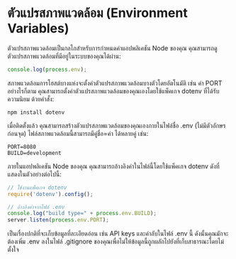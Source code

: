 # ตัวแปรสภาพแวดล้อม (Environment Variables)

ตัวแปรสภาพแวดล้อมเป็นกลไกสำหรับการกำหนดค่าแอปพลิเคชัน Node ของคุณ คุณสามารถดูตัวแปรสภาพแวดล้อมที่มีอยู่ในระบบของคุณได้ผ่าน:

```javascript
console.log(process.env);
```

สภาพแวดล้อมการโฮสต์บางแห่งจะตั้งค่าตัวแปรสภาพแวดล้อมบางตัวโดยอัตโนมัติ เช่น ค่า PORT อย่างไรก็ตาม คุณสามารถตั้งค่าตัวแปรสภาพแวดล้อมของคุณเองโดยใช้แพ็คเกจ dotenv ที่ได้รับความนิยม ด้วยคำสั่ง:

```
npm install dotenv
```

เมื่อติดตั้งแล้ว คุณสามารถสร้างตัวแปรสภาพแวดล้อมของคุณเองภายในไฟล์ชื่อ .env (ไม่มีตัวอักษรก่อนจุด) ไฟล์สภาพแวดล้อมนี้สามารถมีคู่ชื่อ=ค่า ได้หลายคู่ เช่น:

```
PORT=8080
BUILD=development
```

ภายในแอปพลิเคชัน Node ของคุณ คุณสามารถอ้างอิงค่าในไฟล์นี้โดยใช้แพ็คเกจ dotenv ดังที่แสดงในตัวอย่างต่อไปนี้:

```javascript
// ใช้งานแพ็คเกจ dotenv
require('dotenv').config();

// อ้างอิงค่าจากไฟล์ .env
console.log("build type=" + process.env.BUILD);
server.listen(process.env.PORT);
```

เป็นเรื่องปกติที่จะเก็บข้อมูลที่ละเอียดอ่อน เช่น API keys และค่าลับในไฟล์ .env นี้ ดังนั้นคุณมักจะต้องเพิ่ม .env ลงในไฟล์ .gitignore ของคุณเพื่อไม่ให้ข้อมูลนี้ถูกผลักไปยังที่เก็บสาธารณะโดยไม่ตั้งใจ

